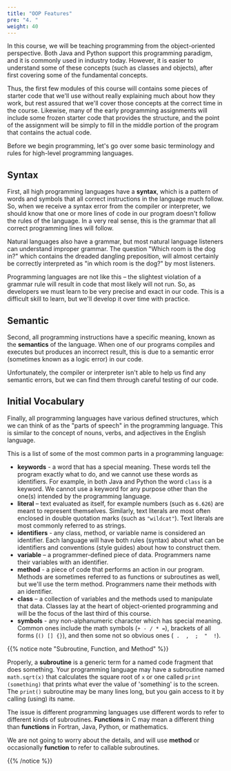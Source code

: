 ```yaml
---
title: "OOP Features"
pre: "4. "
weight: 40
---
```


In this course, we will be teaching programming from the object-oriented perspective. Both Java and Python support this programming paradigm, and it is commonly used in industry today. However, it is easier to understand some of these concepts (such as classes and objects), after first covering some of the fundamental concepts. 

Thus, the first few modules of this course will contains some pieces of starter code that we'll use without really explaining much about how they work, but rest assured that we'll cover those concepts at the correct time in the course. Likewise, many of the early programming assignments will include some frozen starter code that provides the structure, and the point of the assignment will be simply to fill in the middle portion of the program that contains the actual code. 

Before we begin programming, let's go over some basic terminology and rules for high-level programming languages.

## Syntax

First, all high programming languages have a **syntax**, which is a pattern of words and symbols that all correct instructions in the language much follow. So, when we receive a syntax error from the compiler or interpreter, we should know that one or more lines of code in our program doesn't follow the rules of the language.  In a very real sense, this is the grammar that all correct programming lines will follow.

Natural languages also have a grammar, but most natural language listeners can understand improper grammar. The question "Which room is the dog in?" which contains the dreaded dangling preposition, will almost certainly be correctly interpreted as "in which room is the dog?" by most listeners.

Programming languages are not like this – the slightest violation of a grammar rule will result in code that most likely will not run. So, as developers we must learn to be very precise and exact in our code. This is a difficult skill to learn, but we'll develop it over time with practice.

## Semantic

Second, all programming instructions have a specific meaning, known as the **semantics** of the language. When one of our programs compiles and executes but produces an incorrect result, this is due to a semantic error (sometimes known as a logic error) in our code.

Unfortunately, the compiler or interpreter isn't able to help us find any semantic errors, but we can find them through careful testing of our code. 

## Initial Vocabulary

Finally, all programming languages have various defined structures, which we can think of as the "parts of speech" in the programming language. This is similar to the concept of nouns, verbs, and adjectives in the English language. 

This is a list of some of the most common parts in a programming language:

* **keywords** - a word that has a special meaning. These words tell the program exactly what to do, and we cannot use these words as identifiers.  For example, in both Java and Python the word `class` is a keyword. We cannot use a keyword for any purpose other than the one(s) intended by the programming language.
* **literal** – text evaluated as itself, for example numbers (such as `6.626`) are meant to represent themselves. Similarly, text literals are most often enclosed in double quotation marks (such as `"wildcat"`).  Text literals are most commonly referred to as strings.
* **identifiers** - any class, method, or variable name is considered an identifier.  Each language will have both rules (syntax) about what can be identifiers and conventions (style guides) about how to construct them.
* **variable** – a programmer-defined piece of data.  Programmers name their variables with an identifier.
* **method** - a piece of code that performs an action in our program. Methods are sometimes referred to as functions or subroutines as well, but we'll use the term method. Programmers name their methods with an identifier.
* **class** – a collection of variables and the methods used to manipulate that data.  Classes lay at the heart of object-oriented programming and will be the focus of the last third of this course.
* **symbols** - any non-alphanumeric character which has special meaning.  Common ones include the math symbols (`+ - / * =`), brackets of all forms (`() [] {}`), and then some not so obvious ones (` .  ,  ;  "  !`).

{{% notice note "Subroutine, Function, and Method" %}}

Properly, a **subroutine** is a generic term for a named code fragment that does something.  Your programming language may have a subroutine named `math.sqrt(x)` that calculates the square root of `x` or one called `print (something)`  that prints what ever the value of 'something' is to the screen. The `print()` subroutine may be many lines long, but you gain access to it by calling (using) its name.

The issue is different programming languages use different words to refer to different kinds of subroutines. **Functions** in C may mean a different thing than **functions** in Fortran, Java, Python, or mathematics.

We are not going to worry about the details, and will use **method** or occasionally **function** to refer to callable subroutines.

{{% /notice %}}
